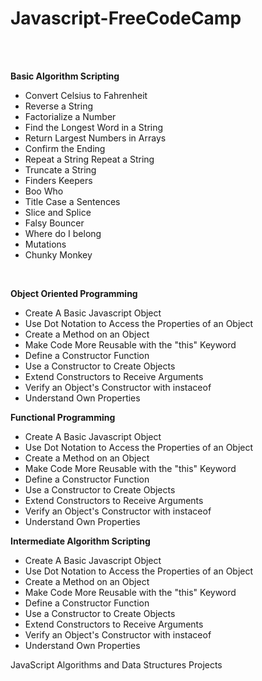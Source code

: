 # Javascript-FreeCodeCamp

</br>
</br>


**Basic Algorithm Scripting**
</br>
- Convert Celsius to Fahrenheit
- Reverse a String
- Factorialize a Number
- Find the Longest Word in a String
- Return Largest Numbers in Arrays
- Confirm the Ending
- Repeat a String Repeat a String
- Truncate a String
- Finders Keepers
- Boo Who
- Title Case a Sentences
- Slice and Splice
- Falsy Bouncer
- Where do I belong
- Mutations
- Chunky Monkey
</br>

**Object Oriented Programming**
</br>
- Create A Basic Javascript Object
- Use Dot Notation to Access the Properties of an Object
- Create a Method on an Object
- Make Code More Reusable with the "this" Keyword
- Define a Constructor Function
- Use a Constructor to Create Objects
- Extend Constructors to Receive Arguments
- Verify an Object's Constructor with instaceof
- Understand Own Properties

**Functional Programming**
</br>
- Create A Basic Javascript Object
- Use Dot Notation to Access the Properties of an Object
- Create a Method on an Object
- Make Code More Reusable with the "this" Keyword
- Define a Constructor Function
- Use a Constructor to Create Objects
- Extend Constructors to Receive Arguments
- Verify an Object's Constructor with instaceof
- Understand Own Properties

**Intermediate Algorithm Scripting**
</br>
- Create A Basic Javascript Object
- Use Dot Notation to Access the Properties of an Object
- Create a Method on an Object
- Make Code More Reusable with the "this" Keyword
- Define a Constructor Function
- Use a Constructor to Create Objects
- Extend Constructors to Receive Arguments
- Verify an Object's Constructor with instaceof
- Understand Own Properties

JavaScript Algorithms and Data Structures Projects
</br>
